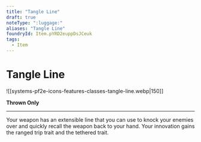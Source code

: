 ```yaml
---
title: "Tangle Line"
draft: true
noteType: ":luggage:"
aliases: "Tangle Line"
foundryId: Item.pYRD2euppDsJCeuk
tags:
  - Item
---
```


# Tangle Line
![[systems-pf2e-icons-features-classes-tangle-line.webp|150]]

**Thrown Only**

* * *

Your weapon has an extensible line that you can use to knock your enemies over and quickly recall the weapon back to your hand. Your innovation gains the ranged trip trait and the tethered trait.
